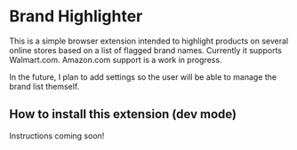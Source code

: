 # Brand Highlighter

This is a simple browser extension intended to highlight products on several online stores based on a list of flagged brand names. Currently it supports Walmart.com. Amazon.com support is a work in progress.

In the future, I plan to add settings so the user will be able to manage the brand list themself.

## How to install this extension (dev mode)

Instructions coming soon!